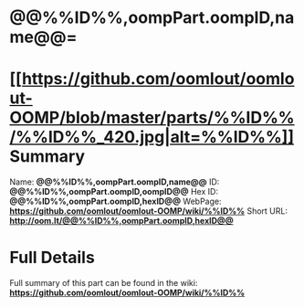 
# @@%%ID%%,oompPart.oompID,name@@=
$$%%ID%%.jpg$$[[https://github.com/oomlout/oomlout-OOMP/blob/master/parts/%%ID%%/%%ID%%_420.jpg|alt=%%ID%%]] 
Summary
=================

Name: __@@%%ID%%,oompPart.oompID,name@@__
ID: __@@%%ID%%,oompPart.oompID,oompID@@__
Hex ID: __@@%%ID%%,oompPart.oompID,hexID@@__
WebPage: __https://github.com/oomlout/oomlout-OOMP/wiki/%%ID%%__
Short URL: __http://oom.lt/@@%%ID%%,oompPart.oompID,hexID@@__

Full Details
==========================
Full summary of this part can be found in the wiki:   
__https://github.com/oomlout/oomlout-OOMP/wiki/%%ID%%__   

